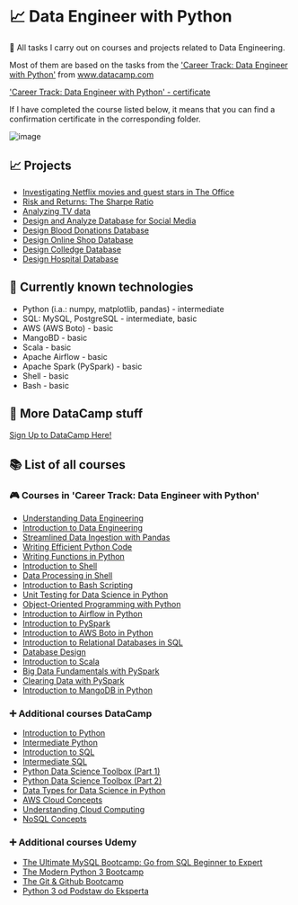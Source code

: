 # 📈  Data Engineer with Python
🧠 All tasks I carry out on courses and projects related to Data Engineering.

Most of them are based on the tasks from the ['Career Track: Data Engineer with Python'](https://github.com/monikaglazz/Data_Engineering_with_Python/blob/main/Track_description.pdf) from www.datacamp.com

['Career Track: Data Engineer with Python' - certificate](https://github.com/monikaglazz/Data_Engineering_with_Python/blob/main/Data_Engineer_Career_Track_certificate.pdf)

If I have completed the course listed below, it means that you can find a confirmation certificate in the corresponding folder.


![image](https://user-images.githubusercontent.com/84285130/217212070-2d5affaa-1625-4e45-957f-1ca31098aa4d.png)

## 📈  Projects
* [Investigating Netflix movies and guest stars in The Office](https://github.com/monikaglazz/Data_Engineering_with_Python/tree/main/Projects/Investigating%20Netflix%20movies%20and%20guest%20stars%20in%20The%20Office)
* [Risk and Returns: The Sharpe Ratio](https://github.com/monikaglazz/Data_Engineering_with_Python/tree/main/Projects/Risk%20and%20Returns%3B%20The%20Sharpe%20Ratio)
* [Analyzing TV data](https://github.com/monikaglazz/Data_Engineering_with_Python/tree/main/Projects/Analyzing%20TV%20data)
* [Design and Analyze Database for Social Media](https://github.com/monikaglazz/Data_Engineering_with_Python/tree/main/Projects/Social%20Media%20Database)
* [Design Blood Donations Database](https://github.com/monikaglazz/Data_Engineering_with_Python/tree/main/Projects/Blood%20Donations%20Database)
* [Design Online Shop Database](https://github.com/monikaglazz/Data_Engineering_with_Python/tree/main/Projects/Online%20Shop%20Database)
* [Design Colledge Database](https://github.com/monikaglazz/Data_Engineering_with_Python/tree/main/Projects/Colledge%20Database)
* [Design Hospital Database](https://github.com/monikaglazz/Data_Engineering_with_Python/tree/main/Projects/Hospital%20Database%20System)

## 📒 Currently known technologies
* Python (i.a.: numpy, matplotlib, pandas) - intermediate
* SQL: MySQL, PostgreSQL - intermediate, basic
* AWS (AWS Boto) - basic
* MangoBD - basic
* Scala - basic
* Apache Airflow - basic
* Apache Spark (PySpark) - basic
* Shell - basic
* Bash - basic

## 🧮  More DataCamp stuff
[Sign Up to DataCamp Here!](https://www.datacamp.com/users/sign_up)

## 📚  List of all courses
### 🎮  Courses in 'Career Track: Data Engineer with Python'
* [Understanding Data Engineering](https://github.com/monikaglazz/Data_Engineering_with_Python/tree/main/Understanding%20Data%20Engineering)
* [Introduction to Data Engineering](https://github.com/monikaglazz/Data_Engineering_with_Python/tree/main/Introduction%20to%20Data%20Engineering)
* [Streamlined Data Ingestion with Pandas](https://github.com/monikaglazz/Data_Engineering_with_Python/tree/main/Streamlined%20Data%20Ingestion%20with%20Pandas)
* [Writing Efficient Python Code](https://github.com/monikaglazz/Data_Engineering_with_Python/tree/main/Writing%20Efficient%20Python%20Code)
* [Writing Functions in Python](https://github.com/monikaglazz/Data_Engineering_with_Python/tree/main/Writing%20Functions%20in%20Python)
* [Introduction to Shell](https://github.com/monikaglazz/Data_Engineering_with_Python/tree/main/Introduction%20to%20Shell)
* [Data Processing in Shell](https://github.com/monikaglazz/Data_Engineering_with_Python/tree/main/Data%20Processing%20in%20Shell)
* [Introduction to Bash Scripting](https://github.com/monikaglazz/Data_Engineering_with_Python/tree/main/Introduction%20to%20Bash%20Scripting)
* [Unit Testing for Data Science in Python](https://github.com/monikaglazz/Data_Engineering_with_Python/tree/main/Unit%20Testing%20for%20Data%20Science%20in%20Python)
* [Object-Oriented Programming with Python](https://github.com/monikaglazz/Data_Engineering_with_Python/tree/main/Object-Oriented%20Programming%20with%20Python)
* [Introduction to Airflow in Python](https://github.com/monikaglazz/Data_Engineering_with_Python/tree/main/Introduction%20to%20Airflow%20in%20Python)
* [Introduction to PySpark](https://github.com/monikaglazz/Data_Engineering_with_Python/tree/main/Introduction%20to%20PySpark)
* [Introduction to AWS Boto in Python](https://github.com/monikaglazz/Data_Engineering_with_Python/tree/main/Introduction%20to%20AWS%20Boto%20in%20Python)
* [Introduction to Relational Databases in SQL](https://github.com/monikaglazz/Data_Engineering_with_Python/tree/main/Introduction%20to%20Relational%20Databases%20in%20SQL)
* [Database Design](https://github.com/monikaglazz/Data_Engineering_with_Python/tree/main/Database%20Design)
* [Introduction to Scala](https://github.com/monikaglazz/Data_Engineering_with_Python/tree/main/Introduction%20to%20Scala)
* [Big Data Fundamentals with PySpark](https://github.com/monikaglazz/Data_Engineering_with_Python/tree/main/Big%20Data%20Fundamentals%20with%20PySpark)
* [Clearing Data with PySpark](https://github.com/monikaglazz/Data_Engineering_with_Python/tree/main/Cleaning%20Data%20with%20PySpark)
* [Introduction to MangoDB in Python](https://github.com/monikaglazz/Data_Engineering_with_Python/tree/main/Introduction%20to%20MongoDB%20in%20Python)

### ➕  Additional courses DataCamp
* [Introduction to Python](https://github.com/monikaglazz/Data_Engineering_with_Python/tree/main/Additional%20Courses/Introduction_to_Python)
* [Intermediate Python](https://github.com/monikaglazz/Data_Engineering_with_Python/tree/main/Additional%20Courses/Intermediate_Python)
* [Introduction to SQL](https://github.com/monikaglazz/Data_Engineering_with_Python/tree/main/Additional%20Courses/Introduction_to_SQL)
* [Intermediate SQL](https://github.com/monikaglazz/Data_Engineering_with_Python/tree/main/Additional%20Courses/Intermediate_SQL)
* [Python Data Science Toolbox (Part 1)](https://github.com/monikaglazz/Data_Engineering_with_Python/tree/main/Additional%20Courses/Python%20Data%20Science%20Toolbox%20(Part%201))
* [Python Data Science Toolbox (Part 2)](https://github.com/monikaglazz/Data_Engineering_with_Python/tree/main/Additional%20Courses/Python%20Data%20Science%20Toolbox%20(Part%202))
* [Data Types for Data Science in Python](https://github.com/monikaglazz/Data_Engineering_with_Python/tree/main/Additional%20Courses/Data%20Types%20for%20Data%20Science%20in%20Python)
* [AWS Cloud Concepts](https://github.com/monikaglazz/Data_Engineering_with_Python/blob/main/Additional%20Courses/AWS%20Cloud%20Concepts_certificate.pdf)
* [Understanding Cloud Computing](https://github.com/monikaglazz/Data_Engineering_with_Python/blob/main/Additional%20Courses/Understanding%20Cloud%20Computing_certificate.pdf)
* [NoSQL Concepts](https://github.com/monikaglazz/Data_Engineering_with_Python/blob/main/Additional%20Courses/NoSQL%20Concepts.pdf)

### ➕  Additional courses Udemy
* [The Ultimate MySQL Bootcamp: Go from SQL Beginner to Expert](https://udemy-certificate.s3.amazonaws.com/image/UC-430c70e1-4640-4f99-9cb8-7cf5cc87fe0a.jpg)
* [The Modern Python 3 Bootcamp](https://udemy-certificate.s3.amazonaws.com/image/UC-1dd46d62-f25d-41f4-9e1c-15312c6dd5db.jpg)
* [The Git & Github Bootcamp](https://udemy-certificate.s3.amazonaws.com/image/UC-17fee90e-ff7a-47f4-8a74-9f5007b4c9d5.jpg)
* [Python 3 od Podstaw do Eksperta](https://udemy-certificate.s3.amazonaws.com/image/UC-976cc083-524c-4d1a-94fa-338878599ab9.jpg)
